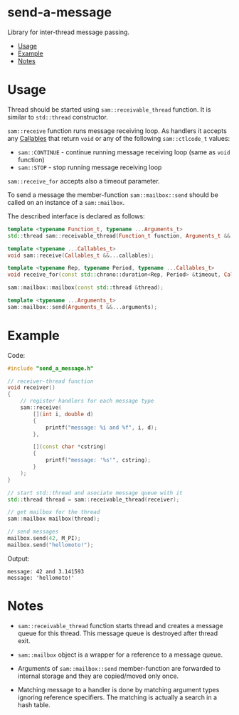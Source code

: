 # send-a-message

Library for inter-thread message passing.

- [Usage](#usage)
- [Example](#example)
- [Notes](#notes)



# Usage

Thread should be started using `sam::receivable_thread` function. It is similar to `std::thread` constructor.

`sam::receive` function runs message receiving loop. As handlers it accepts any [Callables](http://en.cppreference.com/w/cpp/concept/Callable) that return `void` or any of the following `sam::ctlcode_t` values:
* `sam::CONTINUE` - continue running message receiving loop (same as `void` function)
* `sam::STOP` - stop running message receiving loop

`sam::receive_for` accepts also a timeout parameter.

To send a message the member-function `sam::mailbox::send` should be called on an instance of a `sam::mailbox`.

The described interface is declared as follows:

```C++
template <typename Function_t, typename ...Arguments_t>
std::thread sam::receivable_thread(Function_t function, Arguments_t &&...arguments);
```

```C++
template <typename ...Callables_t>
void sam::receive(Callables_t &&...callables);
```

```C++
template <typename Rep, typename Period, typename ...Callables_t>
void receive_for(const std::chrono::duration<Rep, Period> &timeout, Callables_t &&...callables);
```

```C++
sam::mailbox::mailbox(const std::thread &thread);
```

```C++
template <typename ...Arguments_t>
sam::mailbox::send(Arguments_t &&...arguments);
```



# Example

Code:
```C++
#include "send_a_message.h"
```

```C++
// receiver-thread function
void receiver()
{
	// register handlers for each message type
	sam::receive(
		[](int i, double d)
		{
			printf("message: %i and %f", i, d);
		},

		[](const char *cstring)
		{
			printf("message: '%s'", cstring);
		}
	);
}
```

```C++
// start std::thread and asociate message queue with it
std::thread thread = sam::receivable_thread(receiver);

// get mailbox for the thread
sam::mailbox mailbox(thread);

// send messages
mailbox.send(42, M_PI);
mailbox.send("hellomoto!");
```

Output:
```
message: 42 and 3.141593
message: 'hellomoto!'
```



# Notes

* `sam::receivable_thread` function starts thread and creates a message queue for this thread. This message queue is destroyed after thread exit.

* `sam::mailbox` object is a wrapper for a reference to a message queue.

* Arguments of `sam::mailbox::send` member-function are forwarded to internal storage and they are copied/moved only once.

* Matching message to a handler is done by matching argument types ignoring reference specifiers. The matching is actually a search in a hash table.

